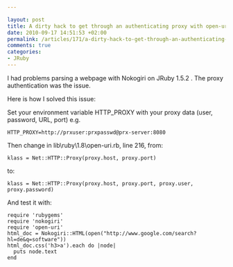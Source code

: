 ```yaml
---

layout: post
title: A dirty hack to get through an authenticating proxy with open-uri
date: 2010-09-17 14:51:53 +02:00
permalink: /articles/171/a-dirty-hack-to-get-through-an-authenticating-proxy-with-open-uri/
comments: true
categories: 
- JRuby
---
```


I had problems parsing a webpage with Nokogiri on JRuby 1.5.2 . The
proxy authentication was the issue.

Here is how I solved this issue:

Set your environment variable HTTP_PROXY with your proxy data (user,
password, URL, port) e.g.

    HTTP_PROXY=http://prxuser:prxpasswd@prx-server:8080

Then change in lib\\ruby\\1.8\\open-uri.rb, line 216, from:

`klass = Net::HTTP::Proxy(proxy.host, proxy.port)`

to:

`klass = Net::HTTP::Proxy(proxy.host, proxy.port, proxy.user, proxy.password)`

And test it with:

    require 'rubygems'
    require 'nokogiri'
    require 'open-uri'
    html_doc = Nokogiri::HTML(open("http://www.google.com/search?hl=de&q=software"))
    html_doc.css('h3>a').each do |node|
      puts node.text
    end
